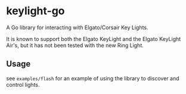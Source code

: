 # keylight-go

A Go library for interacting with Elgato/Corsair Key Lights.

It is known to support both the Elgato KeyLight and the Elgato KeyLight Air's,
but it has not been tested with the new Ring Light.

## Usage

see `examples/flash` for an example of using the library to discover and control
lights.
